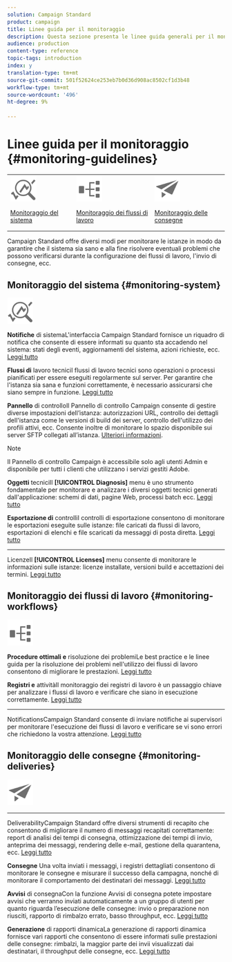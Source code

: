 ```yaml
---
solution: Campaign Standard
product: campaign
title: Linee guida per il monitoraggio
description: Questa sezione presenta le linee guida generali per il monitoraggio Campaign Standard.
audience: production
content-type: reference
topic-tags: introduction
index: y
translation-type: tm+mt
source-git-commit: 501f52624ce253eb7b0d36d908ac8502cf1d3b48
workflow-type: tm+mt
source-wordcount: '496'
ht-degree: 9%

---
```



# Linee guida per il monitoraggio {#monitoring-guidelines}

<table>
<tr><td><img src="assets/do-not-localize/icon_system.svg" width="60px"><p><a href="#monitoring-system">Monitoraggio del sistema</a></p></td>
<td><img src="assets/do-not-localize/icon_workflows.svg" width="60px"><p><a href="#moniroting-workflows">Monitoraggio dei flussi di lavoro</a></p></td>
<td><img src="assets/do-not-localize/icon_send.svg" width="60px"><p><a href="#monitoring-deliveries">Monitoraggio delle consegne</a></p></td></tr>
</table>

Campaign Standard offre diversi modi per monitorare le istanze in modo da garantire che il sistema sia sano e alla fine risolvere eventuali problemi che possono verificarsi durante la configurazione dei flussi di lavoro, l&#39;invio di consegne, ecc.

## Monitoraggio del sistema {#monitoring-system}

<img src="assets/do-not-localize/icon_system.svg" width="60px">

**Notifiche**
di sistemaL&#39;interfaccia Campaign Standard fornisce un riquadro di notifica che consente di essere informati su quanto sta accadendo nel sistema: stati degli eventi, aggiornamenti del sistema, azioni richieste, ecc. [Leggi tutto](../../start/using/interface-description.md#top-bar)


**Flussi di**
lavoro tecniciI flussi di lavoro tecnici sono operazioni o processi pianificati per essere eseguiti regolarmente sul server. Per garantire che l&#39;istanza sia sana e funzioni correttamente, è necessario assicurarsi che siano sempre in funzione. [Leggi tutto](../../administration/using/technical-workflows.md)

**Pannello**
di controlloIl Pannello di controllo Campaign consente di gestire diverse impostazioni dell’istanza: autorizzazioni URL, controllo dei dettagli dell&#39;istanza come le versioni di build dei server, controllo dell&#39;utilizzo dei profili attivi, ecc. Consente inoltre di monitorare lo spazio disponibile sui server SFTP collegati all’istanza. [Ulteriori informazioni](https://docs.adobe.com/content/help/it-IT/control-panel/using/control-panel-home.html).

>[!NOTE]
>
>Il Pannello di controllo Campaign è accessibile solo agli utenti Admin e disponibile per tutti i clienti che utilizzano i servizi gestiti Adobe.

**Oggetti**
tecniciIl  **[!UICONTROL Diagnosis]** menu è uno strumento fondamentale per monitorare e analizzare i diversi oggetti tecnici generati dall&#39;applicazione: schemi di dati, pagine Web, processi batch ecc. [Leggi tutto](../../developing/using/monitoring-data-model-changes.md)

**Esportazione di**
controlliI controlli di esportazione consentono di monitorare le esportazioni eseguite sulle istanze: file caricati da flussi di lavoro, esportazioni di elenchi e file scaricati da messaggi di posta diretta.
[Leggi tutto](../../administration/using/auditing-export-logs.md)

****
LicenzeIl  **[!UICONTROL Licenses]** menu consente di monitorare le informazioni sulle istanze: licenze installate, versioni build e accettazioni dei termini.
[Leggi tutto](../../administration/using/licenses.md)

## Monitoraggio dei flussi di lavoro {#monitoring-workflows}

<img src="assets/do-not-localize/icon_workflows.svg" width="60px">

**Procedure ottimali e**
risoluzione dei problemiLe best practice e le linee guida per la risoluzione dei problemi nell&#39;utilizzo dei flussi di lavoro consentono di migliorare le prestazioni.
[Leggi tutto](../../automating/using/best-practices-workflows.md)

**Registri e**
attivitàIl monitoraggio dei registri di lavoro è un passaggio chiave per analizzare i flussi di lavoro e verificare che siano in esecuzione correttamente.
[Leggi tutto](../../automating/using/monitoring-workflow-execution.md#workflow-log-and-tasks)

****
NotificationsCampaign Standard consente di inviare notifiche ai supervisori per monitorare l&#39;esecuzione dei flussi di lavoro e verificare se vi sono errori che richiedono la vostra attenzione.
[Leggi tutto](../../automating/using/monitoring-workflow-execution.md#error-management)

## Monitoraggio delle consegne {#monitoring-deliveries}

<img src="assets/do-not-localize/icon_send.svg" width="60px">

****
DeliverabilityCampaign Standard offre diversi strumenti di recapito che consentono di migliorare il numero di messaggi recapitati correttamente: report di analisi dei tempi di consegna, ottimizzazione dei tempi di invio, anteprima dei messaggi, rendering delle e-mail, gestione della quarantena, ecc.
[Leggi tutto](../../sending/using/about-deliverability.md)

**Consegne**
Una volta inviati i messaggi, i registri dettagliati consentono di monitorare le consegne e misurare il successo della campagna, nonché di monitorare il comportamento dei destinatari dei messaggi.
[Leggi tutto](../../sending/using/monitoring-a-delivery.md)

**Avvisi**
di consegnaCon la funzione Avvisi di consegna potete impostare avvisi che verranno inviati automaticamente a un gruppo di utenti per quanto riguarda l’esecuzione delle consegne: invio o preparazione non riusciti, rapporto di rimbalzo errato, basso throughput, ecc.
[Leggi tutto](../../sending/using/receiving-alerts-when-failures-happen.md)

**Generazione**
di rapporti dinamicaLa generazione di rapporti dinamica fornisce vari rapporti che consentono di essere informati sulle prestazioni delle consegne: rimbalzi, la maggior parte dei invii visualizzati dai destinatari, il throughput delle consegne, ecc.
[Leggi tutto](../../reporting/using/about-dynamic-reports.md)
